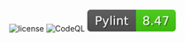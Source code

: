 ![license](https://img.shields.io/github/license/fdrtd/webserver-connexion)
![CodeQL](https://github.com/fdrtd/webserver-connexion/workflows/CodeQL/badge.svg)
![Pylint](https://raw.githubusercontent.com/fdrtd/webserver-connexion/main/.github/badges/pylint.svg)
